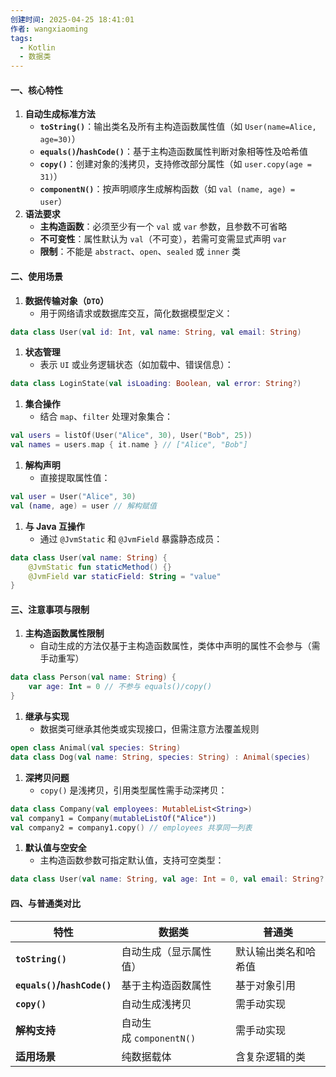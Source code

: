 ```yaml
---
创建时间: 2025-04-25 18:41:01
作者: wangxiaoming
tags:
  - Kotlin
  - 数据类
---
```

#### 一、核心特性
1. **自动生成标准方法**​
    - ​**`toString()`**​：输出类名及所有主构造函数属性值（如 `User(name=Alice, age=30)`）
    - ​**`equals()`/`hashCode()`**​：基于主构造函数属性判断对象相等性及哈希值
    - ​**`copy()`**​：创建对象的浅拷贝，支持修改部分属性（如 `user.copy(age = 31)`）
    - ​**`componentN()`**​：按声明顺序生成解构函数（如 `val (name, age) = user`）
2. ​**语法要求**​
    - ​**主构造函数**​：必须至少有一个 `val` 或 `var` 参数，且参数不可省略
    - ​**不可变性**​：属性默认为 `val`（不可变），若需可变需显式声明 `var`
    - ​**限制**​：不能是 `abstract`、`open`、`sealed` 或 `inner` 类
#### 二、使用场景
1. ​**数据传输对象（`DTO`）​**​
    - 用于网络请求或数据库交互，简化数据模型定义：
```kotlin
data class User(val id: Int, val name: String, val email: String)
```
1. ​**状态管理**​
    - 表示 `UI` 或业务逻辑状态（如加载中、错误信息）：
```kotlin
data class LoginState(val isLoading: Boolean, val error: String?)
```
1. ​**集合操作**​
    - 结合 `map`、`filter` 处理对象集合：
```kotlin
val users = listOf(User("Alice", 30), User("Bob", 25))
val names = users.map { it.name } // ["Alice", "Bob"]
```
1. ​**解构声明**​
    - 直接提取属性值：
```kotlin
val user = User("Alice", 30)
val (name, age) = user // 解构赋值
```
1. ​**与 Java 互操作**​
    - 通过 `@JvmStatic` 和 `@JvmField` 暴露静态成员：
```kotlin
data class User(val name: String) {
    @JvmStatic fun staticMethod() {}
    @JvmField var staticField: String = "value"
}
```
#### 三、注意事项与限制
1. ​**主构造函数属性限制**​
    - 自动生成的方法仅基于主构造函数属性，类体中声明的属性不会参与（需手动重写）
```kotlin
data class Person(val name: String) {
    var age: Int = 0 // 不参与 equals()/copy()
}
```
1. ​**继承与实现**​
    - 数据类可继承其他类或实现接口，但需注意方法覆盖规则
```kotlin
open class Animal(val species: String)
data class Dog(val name: String, species: String) : Animal(species)
```
1. ​**深拷贝问题**​
    - `copy()` 是浅拷贝，引用类型属性需手动深拷贝：
```kotlin
data class Company(val employees: MutableList<String>)
val company1 = Company(mutableListOf("Alice"))
val company2 = company1.copy() // employees 共享同一列表
```
1. ​**默认值与空安全**​
    - 主构造函数参数可指定默认值，支持可空类型：
```kotlin
data class User(val name: String, val age: Int = 0, val email: String? = null)
```
#### 四、与普通类对比
|​**特性**​|​**数据类**​|​**普通类**​|
|---|---|---|
|​**`toString()`**​|自动生成（显示属性值）|默认输出类名和哈希值|
|​**`equals()`/`hashCode()`**​|基于主构造函数属性|基于对象引用|
|​**`copy()`**​|自动生成浅拷贝|需手动实现|
|​**解构支持**​|自动生成 `componentN()`|需手动实现|
|​**适用场景**​|纯数据载体|含复杂逻辑的类|
